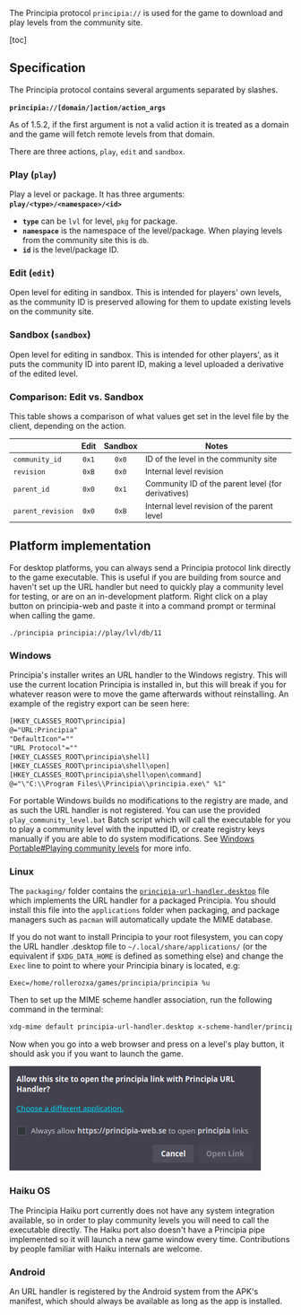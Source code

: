 The Principia protocol `principia://` is used for the game to download and play levels from the community site.

[toc]

## Specification
The Principia protocol contains several arguments separated by slashes.

**`principia://[domain/]action/action_args`**

As of 1.5.2, if the first argument is not a valid action it is treated as a domain and the game will fetch remote levels from that domain.

There are three actions, `play`, `edit` and `sandbox`.

### Play (`play`)
Play a level or package. It has three arguments: **`play/<type>/<namespace>/<id>`**

- **`type`** can be `lvl` for level, `pkg` for package.
- **`namespace`** is the namespace of the level/package. When playing levels from the community site this is `db`.
- **`id`** is the level/package ID.

### Edit (`edit`)
Open level for editing in sandbox. This is intended for players' own levels, as the community ID is preserved allowing for them to update existing levels on the community site.

### Sandbox (`sandbox`)
Open level for editing in sandbox. This is intended for other players', as it puts the community ID into parent ID, making a level uploaded a derivative of the edited level.

### Comparison: Edit vs. Sandbox
This table shows a comparison of what values get set in the level file by the client, depending on the action.

|                   | Edit   | Sandbox   | Notes                                              |
|-------------------|:------:|:---------:|----------------------------------------------------|
| `community_id`    | `0x1`  | `0x0`     | ID of the level in the community site              |
| `revision`        | `0xB`  | `0x0`     | Internal level revision                            |
| `parent_id`       | `0x0`  | `0x1`     | Community ID of the parent level (for derivatives) |
| `parent_revision` | `0x0`  | `0xB`     | Internal level revision of the parent level        |

## Platform implementation
For desktop platforms, you can always send a Principia protocol link directly to the game executable. This is useful if you are building from source and haven't set up the URL handler but need to quickly play a community level for testing, or are on an in-development platform. Right click on a play button on principia-web and paste it into a command prompt or terminal when calling the game.

```
./principia principia://play/lvl/db/11
```

### Windows
Principia's installer writes an URL handler to the Windows registry. This will use the current location Principia is installed in, but this will break if you for whatever reason were to move the game afterwards without reinstalling. An example of the registry export can be seen here:

```
[HKEY_CLASSES_ROOT\principia]
@="URL:Principia"
"DefaultIcon"=""
"URL Protocol"=""
[HKEY_CLASSES_ROOT\principia\shell]
[HKEY_CLASSES_ROOT\principia\shell\open]
[HKEY_CLASSES_ROOT\principia\shell\open\command]
@="\"C:\\Program Files\\Principia\\principia.exe\" %1"
```

For portable Windows builds no modifications to the registry are made, and as such the URL handler is not registered. You can use the provided `play_community_level.bat` Batch script which will call the executable for you to play a community level with the inputted ID, or create registry keys manually if you are able to do system modifications. See [Windows Portable#Playing community levels](/wiki/Windows_Portable#playing-community-levels) for more info.

### Linux
The `packaging/` folder contains the [`principia-url-handler.desktop`](https://github.com/Bithack/principia/blob/master/packaging/principia-url-handler.desktop) file which implements the URL handler for a packaged Principia. You should install this file into the `applications` folder when packaging, and package managers such as `pacman` will automatically update the MIME database.

If you do not want to install Principia to your root filesystem, you can copy the URL handler .desktop file to `~/.local/share/applications/` (or the equivalent if `$XDG_DATA_HOME` is defined as something else) and change the `Exec` line to point to where your Principia binary is located, e.g:

```
Exec=/home/rollerozxa/games/principia/principia %u
```

Then to set up the MIME scheme handler association, run the following command in the terminal:

```bash
xdg-mime default principia-url-handler.desktop x-scheme-handler/principia
```

Now when you go into a web browser and press on a level's play button, it should ask you if you want to launch the game.

![](images/principia_protocol.webp)

### Haiku OS
The Principia Haiku port currently does not have any system integration available, so in order to play community levels you will need to call the executable directly. The Haiku port also doesn't have a Principia pipe implemented so it will launch a new game window every time. Contributions by people familiar with Haiku internals are welcome.

### Android
An URL handler is registered by the Android system from the APK's manifest, which should always be available as long as the app is installed.
